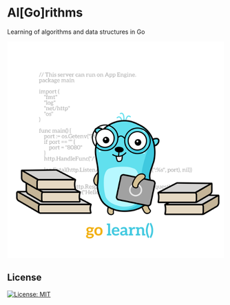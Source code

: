 # Al[Go]rithms

Learning of algorithms and data structures in Go

![Go Learn](./assets/go-learn.640x640.png)

## License

[![License: MIT](https://img.shields.io/badge/License-MIT-brightgreen.svg)](./LICENSE)
